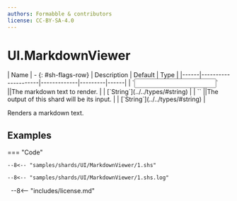 ```yaml
---
authors: Formabble & contributors
license: CC-BY-SA-4.0
---
```



# UI.MarkdownViewer

<div class="sh-parameters" markdown="1">
| Name | - {: #sh-flags-row} | Description | Default | Type |
|------|---------------------|-------------|---------|------|
| `<input>` ||The markdown text to render. | | [`String`](../../types/#string) |
| `<output>` ||The output of this shard will be its input. | | [`String`](../../types/#string) |

</div>

Renders a markdown text.

## Examples

=== "Code"

  ```x86asm linenums="1"
  --8<-- "samples/shards/UI/MarkdownViewer/1.shs"
  ```

  ```
  --8<-- "samples/shards/UI/MarkdownViewer/1.shs.log"
  ```
&nbsp;
--8<-- "includes/license.md"

